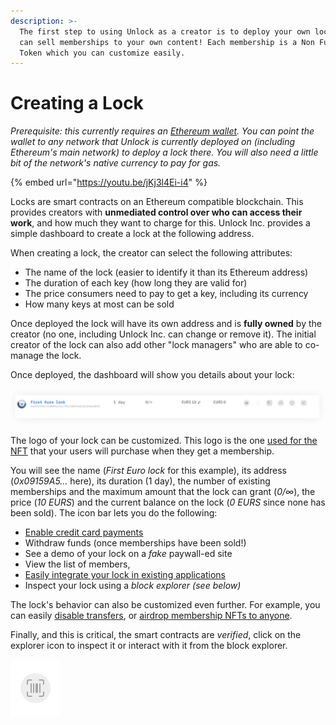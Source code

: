 ```yaml
---
description: >-
  The first step to using Unlock as a creator is to deploy your own lock so you
  can sell memberships to your own content! Each membership is a Non Fungible
  Token which you can customize easily.
---
```


# Creating a Lock

_Prerequisite: this currently requires an_ [_Ethereum wallet_](https://ethereum.org/en/wallets/)_. You can point the wallet to any network that Unlock is_ _currently deployed on_ _(including Ethereum's main network) to deploy a lock there. You will also need a little bit of the network's native currency to pay for gas._

{% embed url="https://youtu.be/jKj3l4Ei-i4" %}

Locks are smart contracts on an Ethereum compatible blockchain. This provides creators with **unmediated control over who can access their work**, and how much they want to charge for this. Unlock Inc. provides a simple dashboard to create a lock at the following address.

When creating a lock, the creator can select the following attributes:

* The name of the lock (easier to identify it than its Ethereum address)
* The duration of each key (how long they are valid for)
* The price consumers need to pay to get a key, including its currency
* How many keys at most can be sold

Once deployed the lock will have its own address and is **fully owned** by the creator (no one, including Unlock Inc. can change or remove it). The initial creator of the lock can also add other "lock managers" who are able to co-manage the lock.

Once deployed, the dashboard will show you details about your lock:

![](<../../.gitbook/assets/image (11).png>)

The logo of your lock can be customized. This logo is the one [used for the NFT](../customizing-the-nft.md) that your users will purchase when they get a membership.

You will see the name (_First Euro lock_ for this example), its address (_0x09159A5..._ here), its duration (1 day), the number of existing memberships and the maximum amount that the lock can grant (_0/∞_), the price (_10 EURS_) and the current balance on the lock (_0 EURS_ since none has been sold). The icon bar lets you do the following:

* [Enable credit card payments](../enabling-credit-cards/)
* Withdraw funds (once memberships have been sold!)
* See a demo of your lock on a _fake_ paywall-ed site
* View the list of members,
* [Easily integrate your lock in existing applications](../plugins-and-integrations/)
* Inspect your lock using a _block explorer (see below)_

The lock's behavior can also be customized even further. For example, you can easily [disable transfers](../tutorials-1/how-to-make-keys-non-transferrable.md), or [airdrop membership NFTs to anyone](../tutorials-1/how-to-airdrop-memberships.md).

Finally, and this is critical, the smart contracts are _verified_, click on the explorer icon to inspect it or interact with it from the block explorer.

![](../../.gitbook/assets/image.png)
